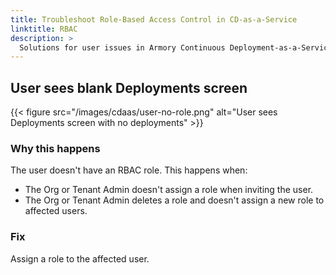 ```yaml
---
title: Troubleshoot Role-Based Access Control in CD-as-a-Service
linktitle: RBAC
description: >
  Solutions for user issues in Armory Continuous Deployment-as-a-Service.
---
```


## User sees blank **Deployments** screen

{{< figure src="/images/cdaas/user-no-role.png" alt="User sees Deployments screen with no deployments" >}}

### Why this happens

The user doesn't have an RBAC role. This happens when:

* The Org or Tenant Admin doesn't assign a role when inviting the user.
* The Org or Tenant Admin deletes a role and doesn't assign a new role to affected users.

### Fix

Assign a role to the affected user.